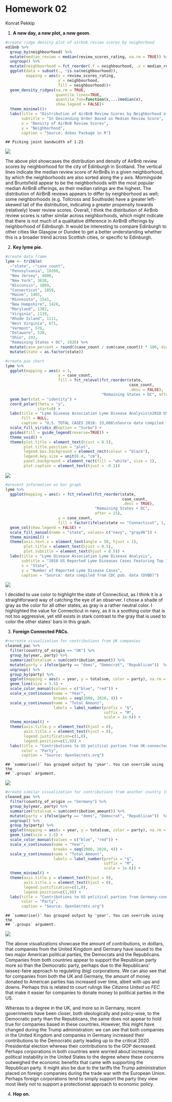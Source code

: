 Homework 02
================
Konrat Pekkip

1.  **A new day, a new plot, a new geom.**

``` r
#create ridge density plot of airbnb review scores by neighorhood
edibnb %>%
  group_by(neighbourhood) %>%
  mutate(median_review = median(review_scores_rating, na.rm = TRUE)) %>%
  ungroup() %>%
  mutate(neighbourhood = fct_reorder(.f = neighbourhood, .x = median_review)) %>%
  ggplot(data = subset(., !is.na(neighbourhood)),
         mapping = aes(x = review_scores_rating, 
                       y = neighbourhood,
                       fill = neighbourhood))+
  geom_density_ridges(na.rm = TRUE,
                      quantile_lines=TRUE,
                      quantile_fun=function(x,...)median(x),
                      show.legend = FALSE)+
  theme_minimal()+
  labs(title = "Distribution of AirBnB Review Scores by Neighborhood of Edinburgh",
       subtitle = "In Descending Order Based on Median Review Score",
       x = "Density of AirBnB Review Scores",
       y = "Neighborhood",
       caption = "Source: dsbox Package in R")
```

    ## Picking joint bandwidth of 1.23

![](homework-02_files/figure-gfm/exercise-1-1.png)<!-- -->

The above plot showcases the distribution and density of AirBnb review
scores by neighborhood for the city of Edinburgh in Scotland. The
vertical lines indicate the median review score of AirBnBs in a given
neighborhood, by which the neighborhoods are also sorted along the y
axis. Morningside and Bruntsfield appear to be the neighborhoods with
the most popular median AirBnB offerings, as their median ratings are
the highest. The distribution of AirBnB reviews appears to differ by
neighborhood as well; some neighborhoods (e.g. Tollcross and Southside)
have a greater left-skewed tail of the distribution, indicating a
greater propensity towards (relatively) lower review scores. Overall, I
think the distribution of AirBnb review scores is rather similar across
neighborhoods, which might indicate that there is not much of a
qualitative difference in AirBnB offerings by neighborhood of Edinburgh.
It would be interesting to compare Edinburgh to other cities like
Glasgow or Dundee to get a better understanding whether this is a
broader trend across Scottish cities, or specific to Edinburgh.

2.  **Key lyme pie.**

``` r
#create data frame
lyme <- tribble(
  ~"state", ~"case_count",
  "Pennsylvania", 10208,
  "New Jersey", 4000,
  "New York", 3638,
  "Wisconsin", 1869,
  "Connecticut", 1859,
  "Maine", 1405,
  "Minnesota", 1541,
  "New Hampshire", 1428,
  "Maryland", 1382,
  "Virginia", 1139,
  "Rhode Island", 1111,
  "West Virginia", 671,
  "Vermont", 576,
  "Delaware", 520,
  "Ohio", 293,
  "Remaining States + DC", 2026) %>%
  mutate(case_percent = round((case_count / sum(case_count)) * 100, digits = 1)) %>%
  mutate(state = as.factor(state))

#create pie chart
lyme %>%
  ggplot(mapping = aes(x = 1, 
                       y = case_count, 
                       fill = fct_relevel(fct_reorder(state, 
                                                      case_count, 
                                                      .desc = FALSE), 
                                          "Remaining States + DC", after = 0))) +
  geom_bar(stat = "identity") +
  coord_polar(theta = "y", 
              start=0) +
  labs(title = "Lyme Disease Association Lyme Disease Analysis\n2018 US Reported Lyme Disease Cases Featuring Top 15 States",
       fill = NULL,
       caption = "U.S. TOTAL CASES 2018: 33,666\nSource data compiled from CDC pub. data (DVBD)") +
  scale_fill_viridis_d(option = "turbo") +
  guides(fill = guide_legend(reverse=TRUE)) +
  theme_void() +
  theme(plot.title = element_text(hjust = 0.5),
        plot.title.position = "plot",
        legend.box.background = element_rect(colour = "black"),
        legend.key.size = unit(0.4, "cm"),
        panel.background = element_rect(fill = "white", size = 1),
        plot.caption = element_text(hjust = -0.1))
```

![](homework-02_files/figure-gfm/exercise-2-1.png)<!-- -->

``` r
#present information as bar graph
lyme %>%
  ggplot(mapping = aes(x = fct_relevel(fct_reorder(state, 
                                                   case_count, 
                                                   .desc = TRUE), 
                                       "Remaining States + DC", 
                                       after = 15), 
                       y = case_count,
                       fill = factor(ifelse(state == "Connecticut", 1, 2)))) +
  geom_col(show.legend = FALSE) +
  scale_fill_manual(name = "state", values= c("navy", "gray46")) +
  theme_minimal() +
  theme(axis.text.x = element_text(angle = 50, hjust = 1),
        plot.title = element_text(hjust = 0.5),
        plot.subtitle = element_text(hjust = 0.5)) +
  labs(title = "Lyme Disease Association Lyme Disease Analysis",
       subtitle = "2018 US Reported Lyme Diseases Cases Featuring Top 15 States",
       x = "State",
       y = "Number of Reported Lyme Disease Cases",
       caption = "Source: data compiled from CDC pub. data (DVBD)")
```

![](homework-02_files/figure-gfm/exercise-2-2.png)<!-- -->

I decided to use color to highlight the state of Connecticut, as I think
it is a straightforward way of catching the eye of an observer. I chose
a shade of gray as the color for all other states, as gray is a rather
neutral color. I highlighted the value for Connecticut in navy, as it is
a soothing color that is not too aggressive, yet still exists in stark
contrast to the gray that is used to color the other states’ bars in
this graph.

3.  **Foreign Connected PACs.**

``` r
#recreate visualization for contributions from UK companies
cleaned_pac %>%
  filter(country_of_origin == "UK") %>%
  group_by(year, party) %>%
  summarize(totalsum = sum(contribution_amount)) %>%
  mutate(party = ifelse(party == "dems", "Democrat", "Republican"))  %>%
  ungroup() %>%
  group_by(party) %>%
  ggplot(mapping = aes(x = year, y = totalsum, color = party), na.rm = TRUE) +
  geom_line(size = 1.5) +
  scale_color_manual(values = c("blue", "red")) +
  scale_x_continuous(name = "Year", 
                     breaks = seq(2000, 2020, 4)) +
  scale_y_continuous(name = "Total Amount",
                     labels = label_number(prefix = "$",
                                           suffix = "M", 
                                           scale = 1e-6)) +
  theme_minimal() +
  theme(axis.title.y = element_text(hjust = 0),
        axis.title.x = element_text(hjust = 0),
        legend.justification=c(1,0), 
        legend.position=c(1,0)) +
  labs(title = "Contributions to US political parties from UK-connected PACs",
       color = "Party",
       caption = "Source: OpenSecrets.org")
```

    ## `summarise()` has grouped output by 'year'. You can override using the
    ## `.groups` argument.

![](homework-02_files/figure-gfm/exercise-3-visualizations-1.png)<!-- -->

``` r
#create similar visualization for contributions from another country (Germany)
cleaned_pac %>%
  filter(country_of_origin == "Germany") %>%
  group_by(year, party) %>%
  summarize(totalsum = sum(contribution_amount)) %>%
  mutate(party = ifelse(party == "dems", "Democrat", "Republican"))  %>%
  ungroup() %>%
  group_by(party) %>%
  ggplot(mapping = aes(x = year, y = totalsum, color = party), na.rm = TRUE) +
  geom_line(size = 1.5) +
  scale_color_manual(values = c("blue", "red")) +
  scale_x_continuous(name = "Year", 
                     breaks = seq(2000, 2020, 4)) +
  scale_y_continuous(name = "Total Amount",
                     labels = label_number(prefix = "$",
                                           suffix = "M", 
                                           scale = 1e-6)) +
  theme_minimal() +
  theme(axis.title.y = element_text(hjust = 0),
        axis.title.x = element_text(hjust = 0),
        legend.justification=c(1,0), 
        legend.position=c(1,0)) +
  labs(title = "Contributions to US political parties from Germany-connected PACs",
       color = "Party",
       caption = "Source: OpenSecrets.org")
```

    ## `summarise()` has grouped output by 'year'. You can override using the
    ## `.groups` argument.

![](homework-02_files/figure-gfm/exercise-3-visualizations-2.png)<!-- -->

The above visualizations showcase the amount of contributions, in
dolllars, that companies from the United Kingdom and Germany have issued
to the two major American political parties, the Democrats and the
Republicans. Companies from both countries appear to support the
Republican party more so than the Democratic party, perhaps due to the
Republicans’ laissez-faire approach to regulating (big) corporations. We
can also see that for companies from both the UK and Germany, the amount
of money donated to American parties has increased over time, albeit
with ups and downs. Perhaps this is related to court rulings like
*Citizens United vs FEC* that make it easier for companies to donate
money to political parties in the US.

Whereas to a degree in the UK, and more so in Germany, recent
governments have been closer, both ideologically and policy-wise, to the
Democratic party than the Republicans, the same does not appear to hold
true for companies based in these countries. However, this might have
changed during the Trump administration: we can see that both companies
in the United Kingdom and companies in Germany increased their
contributions to the Democratic party leading up to the critical 2020
Presidential election whereas their contributions to the GOP decreased.
Perhaps corporations in both countries were worried about increasing
political instability in the United States to the degree where these
concerns outweighed the economic benefits that came with supporting the
Republican party. It might also be due to the tariffs the Trump
administration placed on foreign companies during the trade war with the
European Union. Perhaps foreign corporations tend to simply support the
party they view most likely not to support a protectionist approach to
economic policy.

4.  **Hop on.**
